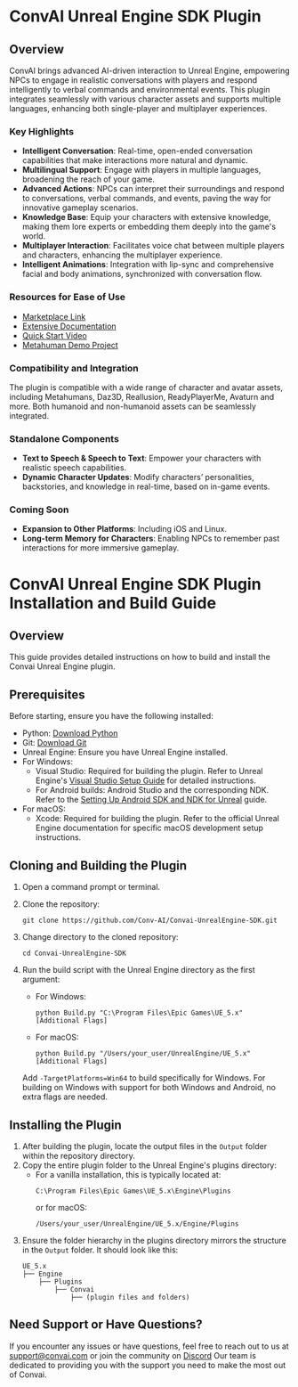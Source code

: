 # ConvAI Unreal Engine SDK Plugin

## Overview
ConvAI brings advanced AI-driven interaction to Unreal Engine, empowering NPCs to engage in realistic conversations with players and respond intelligently to verbal commands and environmental events. This plugin integrates seamlessly with various character assets and supports multiple languages, enhancing both single-player and multiplayer experiences.

### Key Highlights
- **Intelligent Conversation**: Real-time, open-ended conversation capabilities that make interactions more natural and dynamic.
- **Multilingual Support**: Engage with players in multiple languages, broadening the reach of your game.
- **Advanced Actions**: NPCs can interpret their surroundings and respond to conversations, verbal commands, and events, paving the way for innovative gameplay scenarios.
- **Knowledge Base**: Equip your characters with extensive knowledge, making them lore experts or embedding them deeply into the game's world.
- **Multiplayer Interaction**: Facilitates voice chat between multiple players and characters, enhancing the multiplayer experience.
- **Intelligent Animations**: Integration with lip-sync and comprehensive facial and body animations, synchronized with conversation flow.

### Resources for Ease of Use
- [Marketplace Link](https://www.unrealengine.com/marketplace/en-US/product/convai)
- [Extensive Documentation](https://docs.convai.com/api-docs-restructure/plugins-and-integrations/unreal-engine)
- [Quick Start Video](https://www.youtube.com/watch?v=HHJvY9dmwwg)
- [Metahuman Demo Project](https://drive.google.com/drive/u/4/folders/1HNcghI9SG1NpCUaJWRX9Yh28HUF00-U0)

### Compatibility and Integration
The plugin is compatible with a wide range of character and avatar assets, including Metahumans, Daz3D, Reallusion, ReadyPlayerMe, Avaturn and more. Both humanoid and non-humanoid assets can be seamlessly integrated.

### Standalone Components
- **Text to Speech & Speech to Text**: Empower your characters with realistic speech capabilities.
- **Dynamic Character Updates**: Modify characters’ personalities, backstories, and knowledge in real-time, based on in-game events.

### Coming Soon
- **Expansion to Other Platforms**: Including iOS and Linux.
- **Long-term Memory for Characters**: Enabling NPCs to remember past interactions for more immersive gameplay.

# ConvAI Unreal Engine SDK Plugin Installation and Build Guide

## Overview
This guide provides detailed instructions on how to build and install the Convai Unreal Engine plugin.

## Prerequisites
Before starting, ensure you have the following installed:
- Python: [Download Python](https://www.python.org/downloads/)
- Git: [Download Git](https://git-scm.com/downloads)
- Unreal Engine: Ensure you have Unreal Engine installed.
- For Windows:
  - Visual Studio: Required for building the plugin. Refer to Unreal Engine's [Visual Studio Setup Guide](https://docs.unrealengine.com/en-US/Programming/Development/VisualStudioSetup) for detailed instructions.
  - For Android builds: Android Studio and the corresponding NDK. Refer to the [Setting Up Android SDK and NDK for Unreal](https://docs.unrealengine.com/4.27/en-US/SharingAndReleasing/Mobile/Android/Setup/) guide.
- For macOS:
  - Xcode: Required for building the plugin. Refer to the official Unreal Engine documentation for specific macOS development setup instructions.

## Cloning and Building the Plugin
1. Open a command prompt or terminal.
2. Clone the repository:
   ```
   git clone https://github.com/Conv-AI/Convai-UnrealEngine-SDK.git
   ```
3. Change directory to the cloned repository:
   ```
   cd Convai-UnrealEngine-SDK
   ```
4. Run the build script with the Unreal Engine directory as the first argument:
   - For Windows:
     ```
     python Build.py "C:\Program Files\Epic Games\UE_5.x" [Additional Flags]
     ```
   - For macOS:
     ```
     python Build.py "/Users/your_user/UnrealEngine/UE_5.x" [Additional Flags]
     ```

   Add `-TargetPlatforms=Win64` to build specifically for Windows. For building on Windows with support for both Windows and Android, no extra flags are needed.

## Installing the Plugin
1. After building the plugin, locate the output files in the `Output` folder within the repository directory.
2. Copy the entire plugin folder to the Unreal Engine's plugins directory:
   - For a vanilla installation, this is typically located at:
     ```
     C:\Program Files\Epic Games\UE_5.x\Engine\Plugins
     ```
     or for macOS:
     ```
     /Users/your_user/UnrealEngine/UE_5.x/Engine/Plugins
     ```
3. Ensure the folder hierarchy in the plugins directory mirrors the structure in the `Output` folder. It should look like this:
   ```
   UE_5.x
   ├── Engine
       ├── Plugins
           ├── Convai
               ├── (plugin files and folders)
   ```

## Need Support or Have Questions?
If you encounter any issues or have questions, feel free to reach out to us at support@convai.com or join the community on [Discord](https://discord.gg/UVvBgV3xQ5) Our team is dedicated to providing you with the support you need to make the most out of Convai.
```